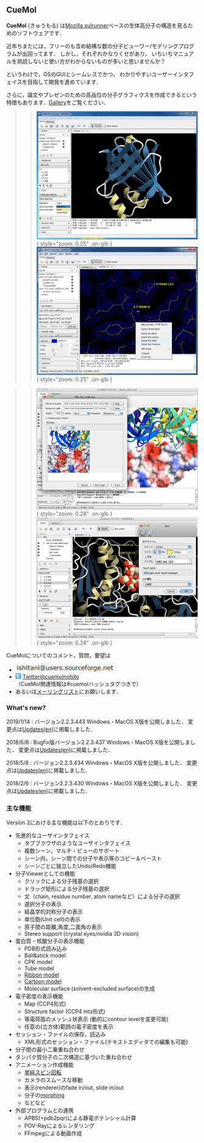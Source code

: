 ## CueMol


**CueMol** (きゅうもる) は[Mozilla xulrunner](http://www.mozilla.org/projects/mozilla-based.html)ベースの生体高分子の構造を見るためのソフトウェアです．

近年ちまたには，フリーのも含め結構な数の分子ビューワー/モデリングプログラムが出回ってます．
しかし，それぞれかなりくせがあり，
いちいちマニュアルを熟読しないと使い方がわからないものが多いと思いませんか？

というわけで，OSのGUIとシームレスでかつ，
わかりやすいユーザーインタフェイスを目指して開発を進めています．

さらに，論文やプレゼンのための高品位の分子グラフィクスを作成できるという特徴もあります．[Gallery](./en/Gallery)をご覧ください．



>> ![snapshot2_1](./assets/images/index/snapshot2_1.jpg){ style="zoom: 0.25" .on-glb } ![snapshot2_2](./assets/images/index/snapshot2_2.jpg){ style="zoom: 0.25" .on-glb }


>> ![snapshot2_2m](./assets/images/index/snapshot2_2m.jpg){ style="zoom: 0.28" .on-glb } ![snapshot2_1m](./assets/images/index/snapshot2_1m.jpg){ style="zoom: 0.28" .on-glb } 

CueMolについてのコメント，質問，要望は
*  ![mm1](./assets/images/index/mm1.png)![mm2](./assets/images/index/mm2.png)
*  ![icn-twitter](./assets/images/index/icn-twitter.gif) [Twitter@cuemolnohito](http://twitter.com/cuemolnohito)<br />
（CueMol関連情報は#cuemolハッシュタグつきで）
*  あるいは[メーリングリスト](./MailingList)にお願いします．

### What's new?
2019/1/14
:   バージョン2.2.3.443 Windows・MacOS X版を公開しました． 変更点は[Updates(en)](./en/Updates)に掲載しました．

2018/6/8
:   Bugfix版バージョン2.2.3.437 Windows・MacOS X版を公開しました． 変更点は[Updates(en)](./en/Updates)に掲載しました．

2018/5/8
:   バージョン2.2.3.434 Windows・MacOS X版を公開しました． 変更点は[Updates(en)](./en/Updates)に掲載しました．

2018/2/6
:   バージョン2.2.3.430 Windows・MacOS X版を公開しました． 変更点は[Updates(en)](./en/Updates)に掲載しました．



### 主な機能
Version 2における主な機能は以下のとおりです．

* 先進的なユーザインタフェイス
    *  タブブラウザのようなユーザインタフェイス
    *  複数シーン，マルチ・ビューのサポート
    *  シーン内，シーン間での分子や表示等のコピー＆ペースト
    *  シーンごとに独立したUndo/Redo機能
* 分子Viewerとしての機能
    *  クリックによる分子残基の選択 
    * ドラッグ矩形による分子残基の選択 
    * 文（chain, residue number, atom nameなど）による分子の選択 
    * 選択分子の表示 
    * 結晶学的対称分子の表示 
    * 単位胞(Unit cell)の表示 
    * 原子間の距離,角度,二面角の表示 
    * Stereo support (crystal eyes/nvidia 3D vision) 
* 蛋白質・核酸分子の表示機能
    * PDB形式読み込み 
    * Ball&amp;stick model 
    * CPK model 
    * Tube model
    * [Ribbon model](./cuemol2/RibbonRenderer)
    * [Cartoon model](./cuemol2/CartoonRenderer)
    * Molecular surface (solvent-excluded surface)の生成
* 電子密度の表示機能
    * Map (CCP4形式) 
    * Structure factor (CCP4 mtz形式) 
    * 等電荷面のメッシュ状表示 (動的にcontour levelを変更可能) 
    * 任意の(立方体)範囲の電子密度を表示 
* セッション・ファイルの保存，読込み 
    *  XML形式のセッション・ファイル(テキストエディタでの編集も可能)
* 分子間の最小二乗重ね合わせ
* タンパク質分子の二次構造に基づいた重ね合わせ
* アニメーション作成機能
    * [単純スピン回転](./cuemol2/Anim_Basic)
    * カメラのスムースな移動
    * 表示(renderer)のfade in/out, slide in/out
    * 分子の[morphing](./cuemol2/Anim_MolMorph)
    * などなど
* 外部プログラムとの連携
    *  APBS(+pdb2pqr)による静電ポテンシャル計算
    *  POV-Rayによるレンダリング
    *  FFmpegによる動画作成

